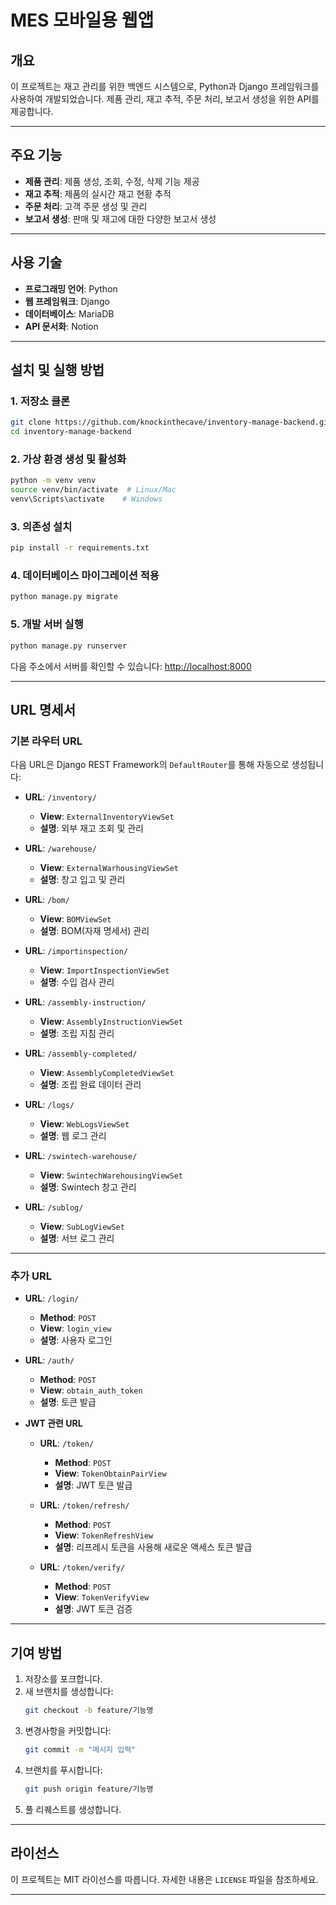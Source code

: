 # MES 모바일용 웹앱

## 개요
이 프로젝트는 재고 관리를 위한 백엔드 시스템으로, Python과 Django 프레임워크를 사용하여 개발되었습니다. 제품 관리, 재고 추적, 주문 처리, 보고서 생성을 위한 API를 제공합니다.

---

## 주요 기능
- **제품 관리**: 제품 생성, 조회, 수정, 삭제 기능 제공
- **재고 추적**: 제품의 실시간 재고 현황 추적
- **주문 처리**: 고객 주문 생성 및 관리
- **보고서 생성**: 판매 및 재고에 대한 다양한 보고서 생성

---

## 사용 기술
- **프로그래밍 언어**: Python
- **웹 프레임워크**: Django
- **데이터베이스**: MariaDB
- **API 문서화**: Notion

---

## 설치 및 실행 방법

### 1. 저장소 클론
```bash
git clone https://github.com/knockinthecave/inventory-manage-backend.git
cd inventory-manage-backend
```

### 2. 가상 환경 생성 및 활성화
```bash
python -m venv venv
source venv/bin/activate  # Linux/Mac
venv\Scripts\activate    # Windows
```

### 3. 의존성 설치
```bash
pip install -r requirements.txt
```

### 4. 데이터베이스 마이그레이션 적용
```bash
python manage.py migrate
```

### 5. 개발 서버 실행
```bash
python manage.py runserver
```
다음 주소에서 서버를 확인할 수 있습니다: [http://localhost:8000](http://localhost:8000)

---

## URL 명세서

### 기본 라우터 URL
다음 URL은 Django REST Framework의 `DefaultRouter`를 통해 자동으로 생성됩니다:

- **URL**: `/inventory/`
  - **View**: `ExternalInventoryViewSet`
  - **설명**: 외부 재고 조회 및 관리

- **URL**: `/warehouse/`
  - **View**: `ExternalWarhousingViewSet`
  - **설명**: 창고 입고 및 관리

- **URL**: `/bom/`
  - **View**: `BOMViewSet`
  - **설명**: BOM(자재 명세서) 관리

- **URL**: `/importinspection/`
  - **View**: `ImportInspectionViewSet`
  - **설명**: 수입 검사 관리

- **URL**: `/assembly-instruction/`
  - **View**: `AssemblyInstructionViewSet`
  - **설명**: 조립 지침 관리

- **URL**: `/assembly-completed/`
  - **View**: `AssemblyCompletedViewSet`
  - **설명**: 조립 완료 데이터 관리

- **URL**: `/logs/`
  - **View**: `WebLogsViewSet`
  - **설명**: 웹 로그 관리

- **URL**: `/swintech-warehouse/`
  - **View**: `SwintechWarehousingViewSet`
  - **설명**: Swintech 창고 관리

- **URL**: `/sublog/`
  - **View**: `SubLogViewSet`
  - **설명**: 서브 로그 관리

---

### 추가 URL

- **URL**: `/login/`
  - **Method**: `POST`
  - **View**: `login_view`
  - **설명**: 사용자 로그인

- **URL**: `/auth/`
  - **Method**: `POST`
  - **View**: `obtain_auth_token`
  - **설명**: 토큰 발급

- **JWT 관련 URL**
  - **URL**: `/token/`
    - **Method**: `POST`
    - **View**: `TokenObtainPairView`
    - **설명**: JWT 토큰 발급

  - **URL**: `/token/refresh/`
    - **Method**: `POST`
    - **View**: `TokenRefreshView`
    - **설명**: 리프레시 토큰을 사용해 새로운 액세스 토큰 발급

  - **URL**: `/token/verify/`
    - **Method**: `POST`
    - **View**: `TokenVerifyView`
    - **설명**: JWT 토큰 검증

---

## 기여 방법
1. 저장소를 포크합니다.
2. 새 브랜치를 생성합니다:
   ```bash
   git checkout -b feature/기능명
   ```
3. 변경사항을 커밋합니다:
   ```bash
   git commit -m "메시지 입력"
   ```
4. 브랜치를 푸시합니다:
   ```bash
   git push origin feature/기능명
   ```
5. 풀 리퀘스트를 생성합니다.

---

## 라이선스
이 프로젝트는 MIT 라이선스를 따릅니다. 자세한 내용은 `LICENSE` 파일을 참조하세요.

---

